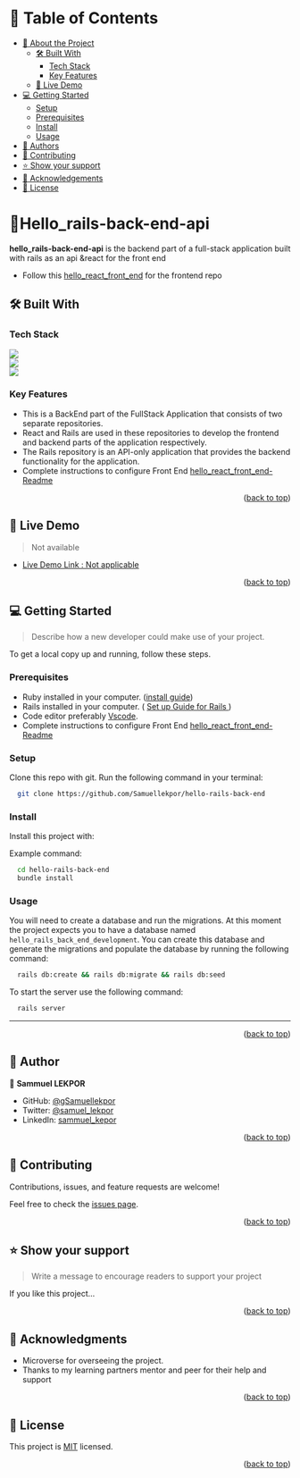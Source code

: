 <a name="readme-top"></a>

# 📗 Table of Contents

- [📖 About the Project](#about-project)
  - [🛠 Built With](#built-with)
    - [Tech Stack](#tech-stack)
    - [Key Features](#key-features)
  - [🚀 Live Demo](#live-demo)
- [💻 Getting Started](#getting-started)
  - [Setup](#setup)
  - [Prerequisites](#prerequisites)
  - [Install](#install)
  - [Usage](#usage)
- [👥 Authors](#authors)
- [🤝 Contributing](#contributing)
- [⭐️ Show your support](#support)
- [🙏 Acknowledgements](#acknowledgements)
- [📝 License](#license)

<!-- PROJECT DESCRIPTION -->

# 📖Hello_rails-back-end-api <a name="about-project"></a>

**hello_rails-back-end-api** is the backend part of a full-stack application built with rails as an api &react for the front end
- Follow this [hello_react_front_end](https://github.com/Samuellekpor/hello_react_front_end) for the frontend repo

## 🛠 Built With <a name="built-with"></a>

### Tech Stack <a name="tech-stack"></a>

![](https://img.shields.io/badge/Ruby-CC342D?style=for-the-badge&logo=ruby&logoColor=white) 
<br/>
![](https://img.shields.io/badge/Ruby_on_Rails-CC0000?style=for-the-badge&logo=ruby-on-rails&logoColor=white)
<br/>
![](https://img.shields.io/badge/PostgreSQL-316192?style=for-the-badge&logo=postgresql&logoColor=white)


<!-- Features -->

### Key Features <a name="key-features"></a>

- This is a BackEnd part of the  FullStack Application that consists of two separate repositories.
- React and Rails are used in these repositories to develop the frontend and backend parts of the application respectively.
- The Rails repository is an API-only application that provides the backend functionality for the application.
- Complete instructions to configure Front End [hello_react_front_end-Readme](https://github.com/Samuellekpor/hello_react_front_end/blob/dev/README.md)

<p align="right">(<a href="#readme-top">back to top</a>)</p>

<!-- LIVE DEMO -->

## 🚀 Live Demo <a name="live-demo"></a>

> Not available

- [Live Demo Link : Not applicable](#)

<p align="right">(<a href="#readme-top">back to top</a>)</p>

<!-- GETTING STARTED -->

## 💻 Getting Started <a name="getting-started"></a>

> Describe how a new developer could make use of your project.

To get a local copy up and running, follow these steps.

### Prerequisites

- Ruby installed in your computer. ([install guide](https://www.ruby-lang.org/en/downloads/))
- Rails installed in your computer. ( [Set up Guide for Rails ](https://guides.rubyonrails.org/v5.1/getting_started.html))
- Code editor preferably [Vscode](https://code.visualstudio.com/).
- Complete instructions to configure Front End [hello_react_front_end-Readme](https://github.com/Samuellekpor/hello_react_front_end/blob/dev/README.md)

### Setup

Clone this repo with git. Run the following command in your terminal:

```sh
  git clone https://github.com/Samuellekpor/hello-rails-back-end
```

### Install

Install this project with:

Example command:

```sh
  cd hello-rails-back-end
  bundle install
```

### Usage

You will need to create a database and run the migrations.
At this moment the project expects you to have a database
named `hello_rails_back_end_development`. You can create this database
and generate the migrations and populate the database  by running the following command:

```sh
  rails db:create && rails db:migrate && rails db:seed
```

To start the server use the following command:

```sh
  rails server
```

<hr>

<p align="right">(<a href="#readme-top">back to top</a>)</p>

<!-- AUTHORS -->

## 👥 Author <a name="authors"></a>

👤 **Sammuel LEKPOR**

- GitHub: [@gSamuellekpor](https://github.com/Samuellekpor)
- Twitter: [@samuel_lekpor](https://twitter.com/samuel_lekpor)
- LinkedIn: [sammuel_kepor](https://linkedin.com/in/sammuel-lekpor)


<p align="right">(<a href="#readme-top">back to top</a>)</p>


## 🤝 Contributing <a name="contributing"></a>

Contributions, issues, and feature requests are welcome!

Feel free to check the [issues page](https://github.com/Samuellekpor/hello-rails-back-end/issues).

<p align="right">(<a href="#readme-top">back to top</a>)</p>

<!-- SUPPORT -->

## ⭐️ Show your support <a name="support"></a>

> Write a message to encourage readers to support your project

If you like this project...

<p align="right">(<a href="#readme-top">back to top</a>)</p>

<!-- ACKNOWLEDGEMENTS -->

## 🙏 Acknowledgments <a name="acknowledgements"></a>

- Microverse for overseeing the project.
- Thanks to my learning partners mentor and peer  for their help and support

<p align="right">(<a href="#readme-top">back to top</a>)</p>

## 📝 License <a name="license"></a>

This project is [MIT](./LICENSE) licensed.

<p align="right">(<a href="#readme-top">back to top</a>)</p>